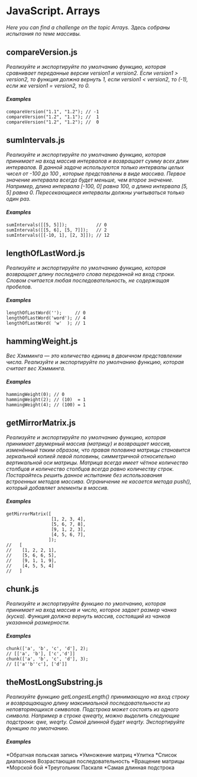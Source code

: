 # JavaScript. Arrays

_Here you can find a challenge on the topic Arrays._
_Здесь собраны испытания по теме массивы._

## compareVersion.js

_Реализуйте и экспортируйте по умолчанию функцию, которая сравнивает переданные версии version1 и version2. Если version1 > version2, то функция должна вернуть 1, если version1 < version2, то (-1), если же version1 = version2, то 0._

#### _Examples_
    compareVersion("1.1", "1.2"); // -1
    compareVersion("1.2", "1.1"); //  1
    compareVersion("1.2", "1.2"); //  0

## sumIntervals.js

_Реализуйте и экспортируйте по умолчанию функцию, которая принимает на вход массив интервалов и возвращает сумму всех длин интервалов. В данной задаче используются только интервалы целых чисел от -100 до 100 , которые представлены в виде массива. Первое значение интервала всегда будет меньше, чем второе значение. Например, длина интервала [-100, 0] равна 100, а длина интервала [5, 5] равна 0. Пересекающиеся интервалы должны учитываться только один раз._

#### _Examples_
    sumIntervals([[5, 5]]);           // 0
    sumIntervals([[5, 6], [5, 7]]);   // 2
    sumIntervals([[-10, 1], [2, 3]]); // 12

## lengthOfLastWord.js

_Реализуйте и экспортируйте по умолчанию функцию, которая возвращает длину последнего слова переданной на вход строки. Словом считается любая последовательность, не содержащая пробелов._

#### _Examples_
    lengthOfLastWord('');     // 0
    lengthOfLastWord('word'); // 4
    lengthOfLastWord( 'w'  ); // 1

## hammingWeight.js

_Вес Хэмминга — это количество единиц в двоичном представлении числа. Реализуйте и экспортируйте по умолчанию функцию, которая считает вес Хэмминга._

#### _Examples_
    hammingWeight(0); // 0
    hammingWeight(2); // (10)  = 1
    hammingWeight(4); // (100) = 1

## getMirrorMatrix.js

_Реализуйте и экспортируйте по умолчанию функцию, которая принимает двумерный массив (матрицу) и возвращает массив, изменённый таким образом, что правая половина матрицы становится зеркальной копией левой половины, симметричной относительно вертикальной оси матрицы. Матрица всегда имеет чётное количество столбцов и количество столбцов всегда равно количеству строк. Постарайтесь решить данное испытание без использования встроенных методов массива. Ограничение не касается метода push(), который добавляет элементы в массив._

#### _Examples_
    getMirrorMatrix([
                     [1, 2, 3, 4],
                     [5, 6, 7, 8],
                     [9, 1, 2, 3],
                     [4, 5, 6, 7],
                    ]);
    //   [
    //    [1, 2, 2, 1],
    //    [5, 6, 6, 5],
    //    [9, 1, 1, 9],
    //    [4, 5, 5, 4]
    //   ]

## chunk.js

_Реализуйте и экспортируйте функцию по умолчанию, которая принимает на вход массив и число, которое задает размер чанка (куска). Функция должна вернуть массив, состоящий из чанков указанной размерности._

#### _Examples_
    chunk(['a', 'b', 'c', 'd'], 2); 
    // [['a', 'b'], ['c','d']]
    chunk(['a', 'b', 'c', 'd'], 3);
    // [['a''b''c'], ['d']]

## theMostLongSubstring.js

_Реализуйте функцию getLongestLength() принимающую на вход строку и возвращающую длину максимальной последовательности из неповторяющихся символов. Подстрока может состоять из одного символа. Например в строке qweqrty, можно выделить следующие подстроки: qwe, weqrty. Самой длинной будет weqrty. Экспортируйте функцию по умолчанию._

#### _Examples_
*Обратная польская запись
*Умножение матриц
*Улитка
*Cписок диапазонов
Возрастающая последовательность
*Вращение матрицы
*Морской бой
*Треугольник Паскаля
*Самая длинная подстрока